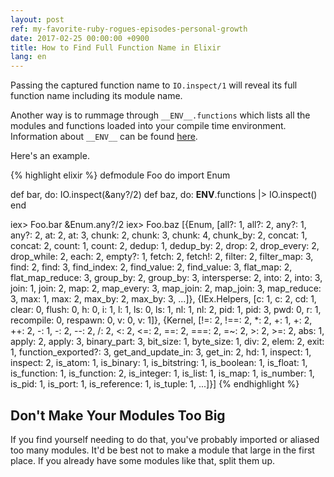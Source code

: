 ```yaml
---
layout: post
ref: my-favorite-ruby-rogues-episodes-personal-growth
date: 2017-02-25 00:00:00 +0900
title: How to Find Full Function Name in Elixir
lang: en
---
```


Passing the captured function name to `IO.inspect/1` will reveal its full function name including its module name.

Another way is to rummage through `__ENV__.functions` which lists all the modules and functions loaded into your compile time environment. Information about `__ENV__` can be found [here](https://hexdocs.pm/elixir/Macro.Env.html).

Here's an example.

{% highlight elixir %}
defmodule Foo do
  import Enum
  
  def bar, do: IO.inspect(&any?/2) 
  def baz, do: __ENV__.functions |> IO.inspect()
end

iex> Foo.bar
&Enum.any?/2
iex> Foo.baz
[{Enum,
  [all?: 1, all?: 2, any?: 1, any?: 2, at: 2, at: 3, chunk: 2, chunk: 3,
   chunk: 4, chunk_by: 2, concat: 1, concat: 2, count: 1, count: 2, dedup: 1,
   dedup_by: 2, drop: 2, drop_every: 2, drop_while: 2, each: 2, empty?: 1,
   fetch: 2, fetch!: 2, filter: 2, filter_map: 3, find: 2, find: 3,
   find_index: 2, find_value: 2, find_value: 3, flat_map: 2, flat_map_reduce: 3,
   group_by: 2, group_by: 3, intersperse: 2, into: 2, into: 3, join: 1, join: 2,
   map: 2, map_every: 3, map_join: 2, map_join: 3, map_reduce: 3, max: 1,
   max: 2, max_by: 2, max_by: 3, ...]},
 {IEx.Helpers,
  [c: 1, c: 2, cd: 1, clear: 0, flush: 0, h: 0, i: 1, l: 1, ls: 0, ls: 1, nl: 1,
   nl: 2, pid: 1, pid: 3, pwd: 0, r: 1, recompile: 0, respawn: 0, v: 0, v: 1]},
 {Kernel,
  [!=: 2, !==: 2, *: 2, +: 1, +: 2, ++: 2, -: 1, -: 2, --: 2, /: 2, <: 2, <=: 2,
   ==: 2, ===: 2, =~: 2, >: 2, >=: 2, abs: 1, apply: 2, apply: 3,
   binary_part: 3, bit_size: 1, byte_size: 1, div: 2, elem: 2, exit: 1,
   function_exported?: 3, get_and_update_in: 3, get_in: 2, hd: 1, inspect: 1,
   inspect: 2, is_atom: 1, is_binary: 1, is_bitstring: 1, is_boolean: 1,
   is_float: 1, is_function: 1, is_function: 2, is_integer: 1, is_list: 1,
   is_map: 1, is_number: 1, is_pid: 1, is_port: 1, is_reference: 1, is_tuple: 1,
   ...]}]
{% endhighlight %}

## Don't Make Your Modules Too Big

If you find yourself needing to do that, you've probably imported or aliased too many modules. It'd be best not to make a module that large in the first place. If you already have some modules like that, split them up.